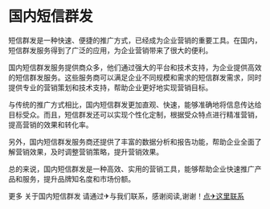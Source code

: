 # 国内短信群发

短信群发是一种快速、便捷的推广方式，已经成为企业营销的重要工具。在国内，短信群发服务得到了广泛的应用，为企业营销带来了很大的便利。

国内短信群发服务提供商众多，他们通过强大的平台和技术支持，为企业提供高效的短信群发服务。这些服务商可以满足企业不同规模和需求的短信群发需求，同时提供专业的营销策划和技术支持，帮助企业更好地实现营销目标。

与传统的推广方式相比，国内短信群发更加直观、快速，能够准确地将信息传达给目标受众。而且，短信群发还可以实现个性化定制，根据受众特点进行精准营销，提高营销的效果和转化率。

另外，国内短信群发服务商还提供了丰富的数据分析和报告功能，帮助企业全面了解营销效果，及时调整营销策略，提升营销效果。

总的来说，国内短信群发是一种高效、实用的营销工具，能够帮助企业快速推广产品和服务，提升品牌知名度和市场份额。

更多 关于国内短信群发 请通过✈与我们联系，感谢阅读,谢谢！[点✈这里联系](https://k02.cc)